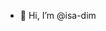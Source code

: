 - 👋 Hi, I’m @isa-dim

<!---
isa-dim/isa-dim is a ✨ special ✨ repository because its `README.md` (this file) appears on your GitHub profile.
You can click the Preview link to take a look at your changes.
--->
